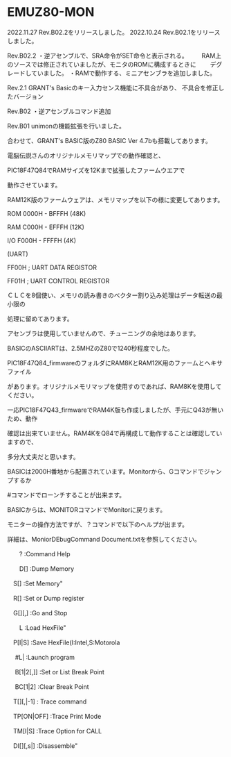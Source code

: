 # EMUZ80-MON

2022.11.27 Rev.B02.2をリリースしました。
2022.10.24 Rev.B02.1をリリースしました。

Rev.B02.2
・逆アセンブルで、SRA命令がSET命令と表示される。
　　RAM上のソースでは修正されていましたが、モニタのROMに構成するときに
　　デグレードしていました。
・RAMで動作する、ミニアセンブラを追加しました。

Rev.2.1
GRANT's Basicのキー入力センス機能に不具合があり、
不具合を修正したバージョン

Rev.B02
・逆アセンブルコマンド追加

Rev.B01
unimonの機能拡張を行いました。

合わせて、GRANT's BASIC版のZ80 BASIC Ver 4.7bも搭載してあります。

電脳伝説さんのオリジナルメモリマップでの動作確認と、

PIC18F47Q84でRAMサイズを12Kまで拡張したファームウエアで

動作させています。

RAM12K版のファームウェアは、メモリマップを以下の様に変更してあります。

ROM 0000H - BFFFH (48K)

RAM C000H - EFFFH (12K)

I/O F000H - FFFFH (4K)

(UART)

FF00H	; UART DATA REGISTOR

FF01H	; UART CONTROL REGISTOR

ＣＬＣを8個使い、メモリの読み書きのベクター割り込み処理はデータ転送の最小限の

処理に留めてあります。

アセンブラは使用していませんので、チューニングの余地はあります。

BASICのASCIIARTは、2.5MHZのZ80で1240秒程度でした。


PIC18F47Q84_firmwareのフォルダにRAM8KとRAM12K用のファームとヘキサファイル

があります。オリジナルメモリマップを使用すのであれば、RAM8Kを使用してください。

一応PIC18F47Q43_firmwareでRAM4K版も作成しましたが、手元にQ43が無いため、動作

確認は出来ていません。RAM4KをQ84で再構成して動作することは確認していますので、

多分大丈夫だと思います。

BASICは2000H番地から配置されています。Monitorから、Gコマンドでジャンプするか

#コマンドでローンチすることが出来ます。

BASICからは、MONITORコマンドでMonitorに戻ります。

モニターの操作方法ですが、？コマンドで以下のヘルプが出ます。

詳細は、MoniorDEbugCommand Document.txtを参照してください。

　　? :Command Help

　　D[<adr>] :Dump Memory

  　S[<adr>] :Set Memory"

  　R[<reg>] :Set or Dump register

  　G[<adr>][,<stop adr>] :Go and Stop
  
　　L :Load HexFile"

  　P[I|S] :Save HexFile(I:Intel,S:Motorola

　  #L|<num> :Launch program

　  B[1|2[,<adr>]] :Set or List Break Point

 　 BC[1|2] :Clear Break Point

  　T[<adr>][,<steps>|-1] : Trace command

  　TP[ON|OFF] :Trace Print Mode

  　TM[I|S] :Trace Option for CALL

  　DI[<adr>][,s<steps>|<adr>] :Disassemble"

